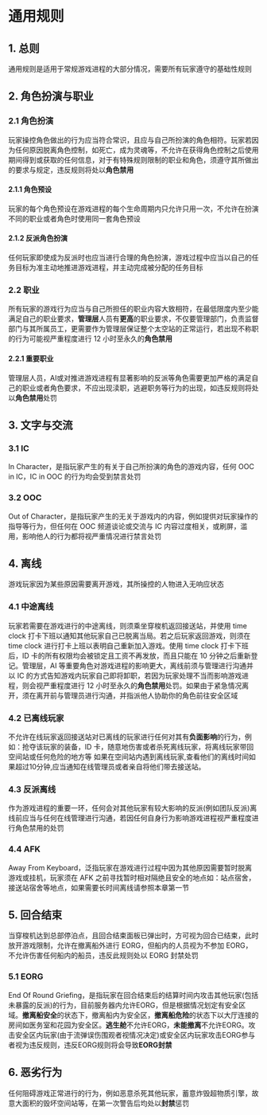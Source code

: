 # 通用规则

## 1. 总则

通用规则是适用于常规游戏进程的大部分情况，需要所有玩家遵守的基础性规则

## 2. 角色扮演与职业

### 2.1 角色扮演

玩家操控角色做出的行为应当符合常识，且应与自己所扮演的角色相符。玩家若因为任何原因脱离角色控制，如死亡，成为灵魂等，不允许在获得角色控制之后使用期间得到或获取的任何信息，对于有特殊规则限制的职业和角色，须遵守其所做出的要求与规定，违反规则将处以**角色禁用**

#### 2.1.1 角色预设

玩家的每个角色预设在游戏进程的每个生命周期内只允许只用一次，不允许在扮演不同的职业或者角色时使用同一套角色预设

#### 2.1.2 反派角色扮演

任何玩家即使成为反派时也应当进行合理的角色扮演，游戏过程中应当以自己的任务目标为准主动地推进游戏进程，并主动完成被分配的任务目标

### 2.2 职业

所有玩家的游戏行为应当与自己所担任的职业内容大致相符，在最低限度内至少能满足自己的职业要求，**管理层**人员有**更高**的职业要求，不仅要管理部门，负责监督部门与其所属员工，更需要作为管理层保证整个太空站的正常运行，若出现不称职的行为可能视严重程度进行 12 小时至永久的**角色禁用**

#### 2.2.1 重要职业

管理层人员，AI或对推进游戏进程有显著影响的反派等角色需要更加严格的满足自己的职业或者角色要求，不应出现渎职，逃避职务等行为的出现，如违反规则将处以**角色禁用**处罚

## 3. 文字与交流

### 3.1 IC

In Character，是指玩家产生的有关于自己所扮演的角色的游戏内容，任何 OOC in IC，IC in OOC 的行为均会受到禁言处罚

### 3.2 OOC

Out of Character，是指玩家产生的无关于游戏内的内容，例如提供对玩家操作的指导等行为，但任何在 OOC 频道谈论或交流与 IC 内容过度相关，或刷屏，滥用，影响他人的行为都将视严重情况进行禁言处罚

## 4. 离线

游戏玩家因为某些原因需要离开游戏，其所操控的人物进入无响应状态

### 4.1 中途离线

玩家若需要在游戏进行的中途离线，则须乘坐穿梭机返回接送站，并使用 time clock 打卡下班以通知其他玩家自己已脱离当局。若之后玩家返回游戏，则须在 time clock 进行打卡上班以表明自己重新加入游戏。使用 time clock 打卡下班后，ID 卡的所有权限均会被锁定且工资不再发放，而且只能在 10 分钟之后重新登记。管理层，AI 等重要角色对游戏进程的影响更大，离线前须与管理进行沟通并以 IC 的方式告知游戏内玩家自己即将卸职，若因为玩家处理不当而影响游戏进程，则会视严重程度进行 12 小时至永久的**角色禁用**处罚。如果由于紧急情况离开，须在离开前与管理员进行沟通，并指派他人协助你的角色前往安全区域

### 4.2 已离线玩家

不允许在线玩家返回接送站对已离线的玩家进行任何对其有**负面影响**的行为，例如：抢夺该玩家的装备，ID 卡，随意地伤害或者杀死离线玩家，将离线玩家带回空间站或任何危险的地方等
如果在空间站内遇到离线玩家,查看他们的离线时间如果超过10分钟,应当通知在线管理员或者亲自将他们带去接送站。

### 4.3 反派离线

作为游戏进程的重要一环，任何会对其他玩家有较大影响的反派(例如团队反派)离线前应当与任何在线管理进行沟通，若因任何自身行为影响游戏进程视严重程度进行角色禁用的处罚

### 4.4 AFK

Away From Keyboard，泛指玩家在游戏进行过程中因为其他原因需要暂时脱离游戏或挂机，玩家须在 AFK 之前寻找暂时相对隔绝且安全的地点如：站点宿舍，接送站宿舍等地点，如果需要长时间离线请参照本章第一节

## 5. 回合结束

当穿梭机达到总部停泊点，且回合结束面板已弹出时，方可视为回合已结束，此时放开游戏限制，允许在撤离船外进行 EORG，但船内的人员视为不参加 EORG，不允许伤害任何船内的船员，违反此规则处以 EORG 封禁处罚

### 5.1 EORG

End Of Round Griefing，是指玩家在回合结束后的结算时间内攻击其他玩家(包括未暴露的反派)的行为，目前服务器内允许EORG，但是根据情况划定有安全区域。**撤离船安全**的状态下，撤离船内为安全区，**撤离船危险**的状态下以大厅连接的房间如医务室和花园为安全区。**逃生舱**不允许EORG，**未能撤离**不允许EORG。攻击安全区内玩家(由于流弹误伤围观者视情况决定)或安全区内玩家攻击EORG参与者视为违反规则，违反EORG规则将会导致**EORG封禁**

## 6. 恶劣行为

任何阻碍游戏正常进行的行为，例如恶意杀死其他玩家，蓄意炸毁超物质引擎，故意大面积的毁坏空间站等，在第一次警告后均处以**封禁**惩罚


